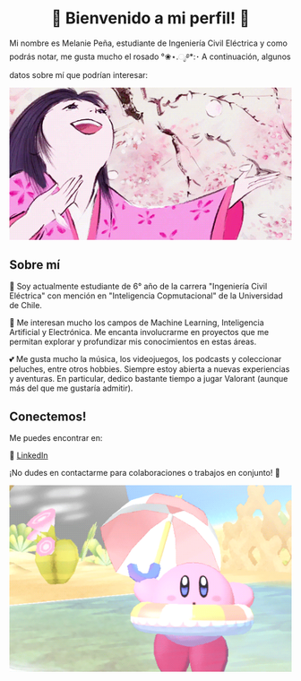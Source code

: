 <div align="center">
  <h1>🌸 Bienvenido a mi perfil! 🌸</h1>
</div>


Mi nombre es Melanie Peña, estudiante de Ingeniería Civil Eléctrica y como podrás notar, me gusta mucho el rosado °❀⋆.ೃ࿔*:･
A continuación, algunos datos sobre mí que podrían interesar:

<div align="center">
  <img src="https://github.com/melaniejalea/melaniejalea/blob/main/kaguya.gif" alt="Kaguya GIF">
</div>


## Sobre mí

🎀 Soy actualmente estudiante de 6° año de la carrera "Ingeniería Civil Eléctrica" con mención en "Inteligencia Copmutacional" de la Universidad de Chile.

💌 Me interesan mucho los campos de Machine Learning, Inteligencia Artificial y Electrónica. Me encanta involucrarme en proyectos que me permitan explorar y profundizar mis conocimientos en estas áreas. 

💕 Me gusta mucho la música, los videojuegos, los podcasts y coleccionar peluches, entre otros hobbies. Siempre estoy abierta a nuevas experiencias y aventuras. En particular, dedico bastante tiempo a jugar Valorant (aunque más del que me gustaría admitir).


## Conectemos!

Me puedes encontrar en:

💼 [LinkedIn](https://linkedin.com/in/mgpt-contacto)


¡No dudes en contactarme para colaboraciones o trabajos en conjunto! 💖

<div align="center">
  <img src="https://github.com/melaniejalea/melaniejalea/blob/main/kirby.gif" alt="Kirby GIF">
</div>
